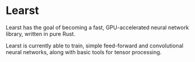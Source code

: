 # Learst

Learst has the goal of becoming a fast, GPU-accelerated neural network library,
written in pure Rust.

Learst is currently able to train, simple feed-forward and convolutional neural
networks, along with basic tools for tensor processing.
